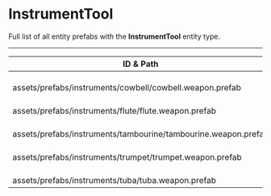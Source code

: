 # InstrumentTool
Full list of all <Badge type="warning" text="5"/> entity prefabs with the **InstrumentTool** entity type.

---
| ID & Path |
| --- |
| <a href="#52738779"><Badge id="52738779" type="tip" text="#"/></a> <Badge type="tip" text="52738779"/> <Badge type="info" text="HideIfOwnerFirstPerson"/> <Badge type="info" text="Rust.PropRenderer"/> <Badge type="info" text="InstrumentKeyController"/> <Badge type="info" text="ViewModel"/> <br> assets/prefabs/instruments/cowbell/cowbell.weapon.prefab |
| <a href="#3789219502"><Badge id="3789219502" type="tip" text="#"/></a> <Badge type="tip" text="3789219502"/> <Badge type="info" text="HideIfOwnerFirstPerson"/> <Badge type="info" text="Rust.PropRenderer"/> <Badge type="info" text="InstrumentKeyController"/> <Badge type="info" text="ViewModel"/> <br> assets/prefabs/instruments/flute/flute.weapon.prefab |
| <a href="#1754256281"><Badge id="1754256281" type="tip" text="#"/></a> <Badge type="tip" text="1754256281"/> <Badge type="info" text="HideIfOwnerFirstPerson"/> <Badge type="info" text="Rust.PropRenderer"/> <Badge type="info" text="InstrumentKeyController"/> <Badge type="info" text="ViewModel"/> <br> assets/prefabs/instruments/tambourine/tambourine.weapon.prefab |
| <a href="#1050701358"><Badge id="1050701358" type="tip" text="#"/></a> <Badge type="tip" text="1050701358"/> <Badge type="info" text="Rust.PropRenderer"/> <Badge type="info" text="InstrumentKeyController"/> <Badge type="info" text="ViewModel"/> <Badge type="info" text="HideIfOwnerFirstPerson"/> <br> assets/prefabs/instruments/trumpet/trumpet.weapon.prefab |
| <a href="#2388319642"><Badge id="2388319642" type="tip" text="#"/></a> <Badge type="tip" text="2388319642"/> <Badge type="info" text="HideIfOwnerFirstPerson"/> <Badge type="info" text="Rust.PropRenderer"/> <Badge type="info" text="InstrumentKeyController"/> <Badge type="info" text="ViewModel"/> <br> assets/prefabs/instruments/tuba/tuba.weapon.prefab |
